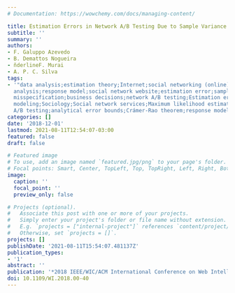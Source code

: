 ```yaml
---
# Documentation: https://wowchemy.com/docs/managing-content/

title: Estimation Errors in Network A/B Testing Due to Sample Variance and Model Misspecification
subtitle: ''
summary: ''
authors:
- F. Galuppo Azevedo
- B. Demattos Nogueira
- n̆derlineF. Murai
- A. P. C. Silva
tags:
- '"data analysis;estimation theory;Internet;social networking (online);statistical
  analysis;response model;social network website;estimation error;sample variance;model
  misspecification;business decisions;network A/B testing;Estimation error;Logistics;Computational
  modeling;Sociology;Social network services;Maximum likelihood estimation;network
  A/B testing;analytical error bounds;Crámer-Rao theorem;response models"'
categories: []
date: '2018-12-01'
lastmod: 2021-08-11T12:54:07-03:00
featured: false
draft: false

# Featured image
# To use, add an image named `featured.jpg/png` to your page's folder.
# Focal points: Smart, Center, TopLeft, Top, TopRight, Left, Right, BottomLeft, Bottom, BottomRight.
image:
  caption: ''
  focal_point: ''
  preview_only: false

# Projects (optional).
#   Associate this post with one or more of your projects.
#   Simply enter your project's folder or file name without extension.
#   E.g. `projects = ["internal-project"]` references `content/project/deep-learning/index.md`.
#   Otherwise, set `projects = []`.
projects: []
publishDate: '2021-08-11T15:54:07.481137Z'
publication_types:
- '1'
abstract: ''
publication: '*2018 IEEE/WIC/ACM International Conference on Web Intelligence (WI-IAT)*'
doi: 10.1109/WI.2018.00-40
---
```

